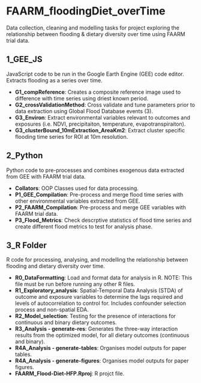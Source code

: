 # FAARM_floodingDiet_overTime
Data collection, cleaning and modelling tasks for project exploring the relationship between flooding & dietary diversity over time using FAARM trial data.

## 1_GEE_JS
JavaScript code to be run in the Google Earth Engine (GEE) code editor. Extracts flooding as a series over time.
 - __G1_compReference__: Creates a composite reference image used to difference with time series using driest known period.
 - __G2_crossValidationMethod__: Cross validate and tune parameters prior to data extraction using Global Flood Database events (3).
 - __G3_Environ__: Extract environmental variables relevant to outcomes and exposures (i.e. NDVI, precipitaiton, temperature, evapotranspiraiton).
 - __G3_clusterBound_10mExtraction_AreaKm2__: Extract cluster specific flooding time series for ROI at 10m resolution.

## 2_Python 
Python code to pre-processes and combines exogenous data extracted from GEE with FAARM trial data.
 - __Collators__: OOP Classes used for data processing.
 - __P1_GEE_Compilation__: Pre-process and merge flood time series with other environmental variables extracted from GEE.
 - __P2_FAARM_Compilation__: Pre-process and merge GEE variables with FAARM trial data. 
 - __P3_Flood_Metrics__: Check descrptive statistics of flood time series and create different flood metrics to test for analysis phase.

## 3_R Folder
R code for processing, analysing, and modelling the relationship between flooding and dietary diversity over time. 
 - __R0_DataFormatting__: Load and format data for analysis in R. NOTE: This file must be run before running any other R files. 
 - __R1_Exploratory_analysis__: Spatial-Temporal Data Analysis (STDA) of outcome and exposure variables to determine the lags required and levels of autocorrelation to control for. Includes confounder selection process and non-spatial EDA.
 - __R2_Model_selection__: Testing for the presence of interactions for continuous and binary dietary outcomes.
 - __R3_Analysis - generate-res__: Generates the three-way interaction results from the optimized model, for all dietary outcomes (continuous and binary).
 - __R4A_Analysis - generate-tables__: Organises model outputs for paper tables.
 - __R4A_Analysis - generate-figures__: Organises model outputs for paper figures.
 - __FAARM_Flood-Diet-HFP.Rproj__: R projct file.
